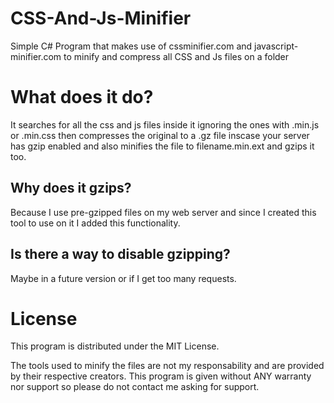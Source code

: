 # CSS-And-Js-Minifier
Simple C# Program that makes use of cssminifier.com and javascript-minifier.com to minify and compress all CSS and Js files on a folder

# What does it do?
It searches for all the css and js files inside it ignoring the ones with .min.js or .min.css then compresses the original to a .gz file inscase your server has gzip enabled and also minifies the file to filename.min.ext and gzips it too.

## Why does it gzips?
Because I use pre-gzipped files on my web server and since I created this tool to use on it I added this functionality.

## Is there a way to disable gzipping?
Maybe in a future version or if I get too many requests.

# License
This program is distributed under the MIT License.

The tools used to minify the files are not my responsability and are provided by their respective creators.
This program is given without ANY warranty nor support so please do not contact me asking for support.
